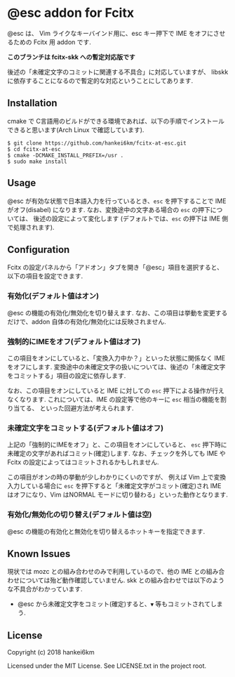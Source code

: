 # @esc addon for Fcitx

@esc は、
Vim ライクなキーバインド用に、esc キー押下で IME をオフにさせるための
Fcitx 用 addon です.

**このブランチは fcitx-skk への暫定対応版です**

後述の「未確定文字のコミットに関連する不具合」に対応していますが、
libskk に依存することになるので暫定的な対応ということにしてあります.

## Installation

cmake で C言語用のビルドができる環境であれば、以下の手順でインストールできると思います(Arch Linux で確認しています).

```
$ git clone https://github.com/hankei6km/fcitx-at-esc.git
$ cd fcitx-at-esc
$ cmake -DCMAKE_INSTALL_PREFIX=/usr .
$ sudo make install
```

## Usage

@esc が有効な状態で日本語入力を行っているとき、`esc` を押下することで IME がオフ(disabel) になります.
なお、変換途中の文字ある場合の `esc` の押下については、
後述の設定によって変化します
(デフォルトでは、`esc` の押下は IME 側で処理されます).

## Configuration

Fcitx の設定パネルから「アドオン」タブを開き「@esc」項目を選択すると、以下の項目を設定できます.

### 有効化(デフォルト値はオン)

@esc の機能の有効化/無効化を切り替えます.
なお、この項目は挙動を変更するだけで、addon 自体の有効化/無効化には反映されません.

### 強制的にIMEをオフ(デフォルト値はオフ)

この項目をオンにしていると、「変換入力中か？」といった状態に関係なく IME をオフにします.
変換途中の未確定文字の扱いについては、後述の「未確定文字をコミットする」項目の設定に依存します.

なお、この項目をオンにしていると
IME に対しての `esc` 押下による操作が行えなくなります.
これについては、IME の設定等で他のキーに `esc` 相当の機能を割り当てる、
といった回避方法が考えられます.

### 未確定文字をコミットする(デフォルト値はオフ)

上記の「強制的にIMEをオフ」と、この項目をオンにしていると、
`esc` 押下時に未確定の文字があればコミット(確定)します.
なお、チェックを外しても IME や Fcitx の設定によってはコミットされるかもしれません.

この項目がオンの時の挙動が少しわかりにくいのですが、
例えば Vim 上で変換入力している場合に `esc` を押下すると「未確定文字がコミット(確定)され IME はオフになり、Vim はNORMAL モードに切り替わる」といった動作となります.

### 有効化/無効化の切り替え(デフォルト値は空)

@esc の機能の有効化と無効化を切り替えるホットキーを指定できます.

## Known Issues

現状では mozc との組み合わせのみで利用しているので、他の IME との組み合わせについては殆ど動作確認していません.
skk との組み合わせでは以下のような不具合がわかっています.

* @esc から未確定文字をコミット(確定)すると、`▼` 等もコミットされてしまう.

## License

Copyright (c) 2018 hankei6km

Licensed under the MIT License. See LICENSE.txt in the project root.

